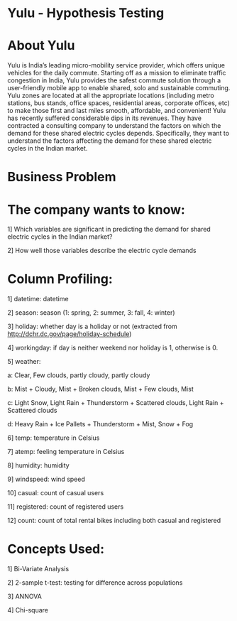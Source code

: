# Yulu - Hypothesis Testing

# About Yulu
  Yulu is India’s leading micro-mobility service provider, which offers unique vehicles for the daily commute. Starting off as a mission to eliminate traffic congestion in India, Yulu provides the safest commute solution through a user-friendly mobile app to enable shared, solo and sustainable commuting. Yulu zones are located at all the appropriate locations (including metro stations, bus stands, office spaces, residential areas, corporate offices, etc) to make those first and last miles smooth, affordable, and convenient! Yulu has recently suffered considerable dips in its revenues. They have contracted a consulting company to understand the factors on which the demand for these shared electric cycles depends. Specifically, they want to understand the factors affecting the demand for these shared electric cycles in the Indian market.

# Business Problem
# The company wants to know:

1] Which variables are significant in predicting the demand for shared electric cycles in the Indian market?

2] How well those variables describe the electric cycle demands

# Column Profiling:

1] datetime: datetime

2] season: season (1: spring, 2: summer, 3: fall, 4: winter)

3] holiday: whether day is a holiday or not (extracted from http://dchr.dc.gov/page/holiday-schedule)

4] workingday: if day is neither weekend nor holiday is 1, otherwise is 0.

5] weather:
   
   a: Clear, Few clouds, partly cloudy, partly cloudy
   
   b: Mist + Cloudy, Mist + Broken clouds, Mist + Few clouds, Mist
   
   c: Light Snow, Light Rain + Thunderstorm + Scattered clouds, Light Rain + Scattered clouds
   
   d: Heavy Rain + Ice Pallets + Thunderstorm + Mist, Snow + Fog

6] temp: temperature in Celsius

7] atemp: feeling temperature in Celsius

8] humidity: humidity

9] windspeed: wind speed

10] casual: count of casual users

11] registered: count of registered users

12] count: count of total rental bikes including both casual and registered

# Concepts Used:

1] Bi-Variate Analysis

2] 2-sample t-test: testing for difference across populations

3] ANNOVA

4] Chi-square
